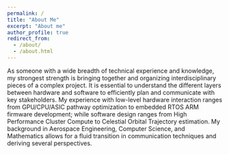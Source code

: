 ```yaml
---
permalink: /
title: "About Me"
excerpt: "About me"
author_profile: true
redirect_from: 
  - /about/
  - /about.html
---
```


As someone with a wide breadth of technical experience and knowledge, my strongest strength is bringing together and organizing interdisciplinary pieces of a complex project. It is essential to understand the different layers between hardware and software to efficiently plan and communicate with key stakeholders. My experience with low-level hardware interaction ranges from GPU/CPU/ASIC pathway optimization to embedded RTOS ARM firmware development; while software design ranges from High Performance Cluster Compute to Celestial Orbital Trajectory estimation. My background in Aerospace Engineering, Computer Science, and Mathematics allows for a fluid transition in communication techniques and deriving several perspectives. 
